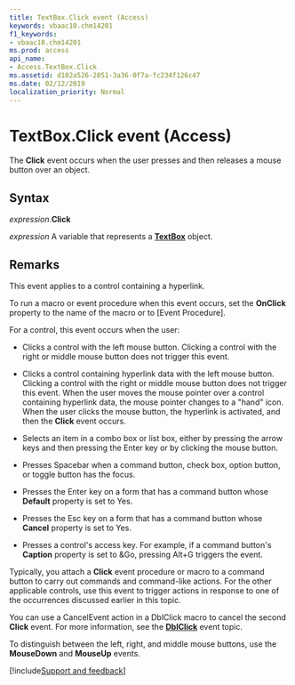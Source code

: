 ```yaml
---
title: TextBox.Click event (Access)
keywords: vbaac10.chm14201
f1_keywords:
- vbaac10.chm14201
ms.prod: access
api_name:
- Access.TextBox.Click
ms.assetid: d102a526-2051-3a36-0f7a-fc234f126c47
ms.date: 02/12/2019
localization_priority: Normal
---
```



# TextBox.Click event (Access)

The **Click** event occurs when the user presses and then releases a mouse button over an object.


## Syntax

_expression_.**Click**

_expression_ A variable that represents a **[TextBox](Access.TextBox.md)** object.

## Remarks

This event applies to a control containing a hyperlink.
    
To run a macro or event procedure when this event occurs, set the **OnClick** property to the name of the macro or to [Event Procedure].

For a control, this event occurs when the user:

- Clicks a control with the left mouse button. Clicking a control with the right or middle mouse button does not trigger this event.
    
- Clicks a control containing hyperlink data with the left mouse button. Clicking a control with the right or middle mouse button does not trigger this event. When the user moves the mouse pointer over a control containing hyperlink data, the mouse pointer changes to a "hand" icon. When the user clicks the mouse button, the hyperlink is activated, and then the **Click** event occurs.
    
- Selects an item in a combo box or list box, either by pressing the arrow keys and then pressing the Enter key or by clicking the mouse button.
    
- Presses Spacebar when a command button, check box, option button, or toggle button has the focus.
    
- Presses the Enter key on a form that has a command button whose **Default** property is set to Yes.
    
- Presses the Esc key on a form that has a command button whose **Cancel** property is set to Yes.
    
- Presses a control's access key. For example, if a command button's **Caption** property is set to &Go, pressing Alt+G triggers the event.

Typically, you attach a **Click** event procedure or macro to a command button to carry out commands and command-like actions. For the other applicable controls, use this event to trigger actions in response to one of the occurrences discussed earlier in this topic.

You can use a CancelEvent action in a DblClick macro to cancel the second **Click** event. For more information, see the **[DblClick](access.textbox.dblclick.md)** event topic.

To distinguish between the left, right, and middle mouse buttons, use the **MouseDown** and **MouseUp** events.



[!include[Support and feedback](~/includes/feedback-boilerplate.md)]